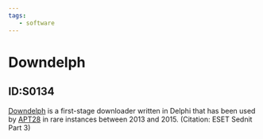 ```yaml
---
tags:
   - software
---
```

# Downdelph
## ID:S0134
[Downdelph](software/S0134) is a first-stage downloader written in Delphi that has been used by [APT28](groups/G0007) in rare instances between 2013 and 2015. (Citation: ESET Sednit Part 3)
